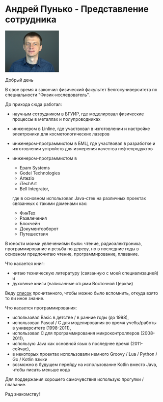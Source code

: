 # Андрей Пунько - Представление сотрудника

<img src="../photos/Andrei_Punko_photo_formal_2.jpg" alt="drawing" width="175"/>

Добрый день

В свое время я закончил физический факультет Белгосуниверситета по специальности "Физик-исследователь".

До прихода сюда работал:

- научным сотрудником в БГУИР, где моделировал физические процессы в металлах и полупроводниках
- инженером в Linline, где участвовал в изготовлении и настройке электроники для косметологических лазеров
- инженером-программистом в БМЦ, где участвовал в разработке и изготовлении устройств для измерения качества
  нефтепродуктов
- инженером-программистом в
  - Epam Systems
  - Godel Technologies
  - Artezio
  - iTechArt
  - Bell Integrator,

  где в основном использовал Java-стек на различных проектах связанных с такими доменами как:
    - ФинТех
    - Развлечения
    - Блокчейн
    - Документооборот
    - Путешествия

В юности моими увлечениями были: чтение, радиоэлектроника, программирование и резьба по дереву,
но в последние годы в основном предпочитаю чтение, программирование, плавание.

Что касается книг:
- читаю техническую литературу (связанную с моей специализацией) и
- духовные книги (написанные отцами
Восточной Церкви)

Веду [список](https://github.com/andrei-punko/books) прочитанного, чтобы можно было вспомнить, откуда взято то ли иное
знание.

Что касается программирования:
- использовал Basic в детстве / в ранние годы (до 1998),
- использовал Pascal / C для моделирования во время учебы/работы в университете (1998-2011),
- использовал C для программирования микроконтроллеров (2008-2011),
- использую Java как основной язык в последнее время (2011-сейчас),
- в некоторых проектах использовали немного Groovy / Lua / Python / Go / Kotlin языки
- возможно в будущем перейду на использование Kotlin вместо Java, чтобы писать меньше кода

Для поддержания хорошего самочувствия использую прогулки / плавание.

Рад знакомству!
